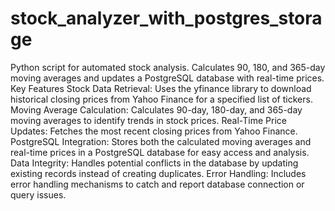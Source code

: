 # stock_analyzer_with_postgres_storage
Python script for automated stock analysis. Calculates 90, 180, and 365-day moving averages and updates a PostgreSQL database with real-time prices.
Key Features
Stock Data Retrieval: Uses the yfinance library to download historical closing prices from Yahoo Finance for a specified list of tickers.
Moving Average Calculation: Calculates 90-day, 180-day, and 365-day moving averages to identify trends in stock prices.
Real-Time Price Updates: Fetches the most recent closing prices from Yahoo Finance.
PostgreSQL Integration: Stores both the calculated moving averages and real-time prices in a PostgreSQL database for easy access and analysis.
Data Integrity: Handles potential conflicts in the database by updating existing records instead of creating duplicates.
Error Handling: Includes error handling mechanisms to catch and report database connection or query issues.
